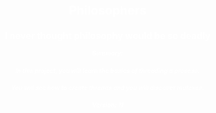 <html>
<h1 style="color:white; text-align:center">Philosophers</h1>
<h2 style="color:white; text-align:center">I never thought philosophy would be so deadly</h2>




<h5 style="color:white; text-align:center">Summary:</h5>
<h5 style="color:white; text-align:center">In this project, you will learn the basics of threading a process.</h5>
<h5 style="color:white; text-align:center">You will see how to create threads and you will discover mutexes.</h5>
<h5 style="color:white; text-align:center">Version: 11</h5>
</html>

